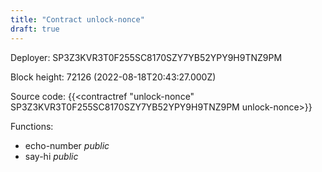 ```yaml
---
title: "Contract unlock-nonce"
draft: true
---
```

Deployer: SP3Z3KVR3T0F255SC8170SZY7YB52YPY9H9TNZ9PM


 



Block height: 72126 (2022-08-18T20:43:27.000Z)

Source code: {{<contractref "unlock-nonce" SP3Z3KVR3T0F255SC8170SZY7YB52YPY9H9TNZ9PM unlock-nonce>}}

Functions:

* echo-number _public_
* say-hi _public_
